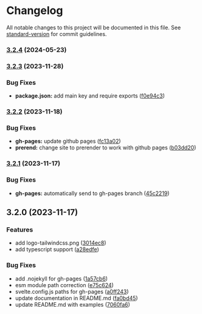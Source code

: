 # Changelog

All notable changes to this project will be documented in this file. See [standard-version](https://github.com/conventional-changelog/standard-version) for commit guidelines.

### [3.2.4](https://github.com/bobthered/tailwindcss-palette-generator/compare/v3.2.3...v3.2.4) (2024-05-23)

### [3.2.3](https://github.com/bobthered/tailwindcss-palette-generator/compare/v3.2.2...v3.2.3) (2023-11-28)


### Bug Fixes

* **package.json:** add main key and require exports ([f0e94c3](https://github.com/bobthered/tailwindcss-palette-generator/commit/f0e94c3303857dcd80ee6c04d2b998e98a3e51db))

### [3.2.2](https://github.com/bobthered/tailwindcss-palette-generator/compare/v3.2.1...v3.2.2) (2023-11-18)


### Bug Fixes

* **gh-pages:** update github pages ([fc13a02](https://github.com/bobthered/tailwindcss-palette-generator/commit/fc13a0278cf2a08622dc98cf55449b3bd42b2c03))
* **prerend:** change site to prerender to work with github pages ([b03dd20](https://github.com/bobthered/tailwindcss-palette-generator/commit/b03dd2002e28c9b73e748c26eadd898e060d22e6))

### [3.2.1](https://github.com/bobthered/tailwindcss-palette-generator/compare/v3.2.0...v3.2.1) (2023-11-17)


### Bug Fixes

* **gh-pages:** automatically send to gh-pages branch ([45c2219](https://github.com/bobthered/tailwindcss-palette-generator/commit/45c2219a7574829fcc53ae03097425604dd95bde))

## 3.2.0 (2023-11-17)


### Features

* add logo-tailwindcss.png ([3014ec8](https://github.com/bobthered/tailwindcss-palette-generator/commit/3014ec8d24fe0bf0a1873833356e14d46fb7c228))
* add typescript support ([a28edfe](https://github.com/bobthered/tailwindcss-palette-generator/commit/a28edfee3332772e347a6fdc66b13ee0419ef239))


### Bug Fixes

* add .nojekyll for gh-pages ([1a57cb6](https://github.com/bobthered/tailwindcss-palette-generator/commit/1a57cb649f5d38ca45cc7d71a4b57c517bcf3cd0))
* esm module path correction ([e75c624](https://github.com/bobthered/tailwindcss-palette-generator/commit/e75c624a5497ca30eda4fdb3910ee6786925a552))
* svelte.config.js paths for gh-pages ([a0ff243](https://github.com/bobthered/tailwindcss-palette-generator/commit/a0ff243bdbcb1b30446e01a7b854de6ff4db3534))
* update documentation in README.md ([fa0bd45](https://github.com/bobthered/tailwindcss-palette-generator/commit/fa0bd45fb224e3771fc8844661bef9bcfec41e35))
* update README.md with examples ([7060fa6](https://github.com/bobthered/tailwindcss-palette-generator/commit/7060fa6cadaa9f00d5f8d304f9245ff51fb3260e))
